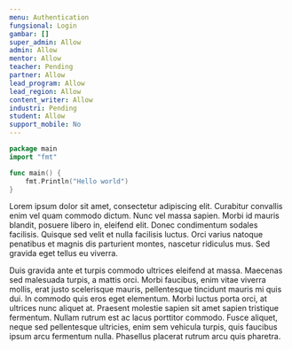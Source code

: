 ```yaml
---
menu: Authentication
fungsional: Login
gambar: []
super_admin: Allow
admin: Allow
mentor: Allow
teacher: Pending
partner: Allow
lead_program: Allow
lead_region: Allow
content_writer: Allow
industri: Pending
student: Allow
support_mobile: No
---
```

```go
package main
import "fmt"

func main() {
	fmt.Println("Hello world")
}
```

Lorem ipsum dolor sit amet, consectetur adipiscing elit. Curabitur convallis enim vel quam commodo dictum. Nunc vel massa sapien. Morbi id mauris blandit, posuere libero in, eleifend elit. Donec condimentum sodales facilisis. Quisque sed velit et nulla facilisis luctus. Orci varius natoque penatibus et magnis dis parturient montes, nascetur ridiculus mus. Sed gravida eget tellus eu viverra.

Duis gravida ante et turpis commodo ultrices eleifend at massa. Maecenas sed malesuada turpis, a mattis orci. Morbi faucibus, enim vitae viverra mollis, erat justo scelerisque mauris, pellentesque tincidunt mauris mi quis dui. In commodo quis eros eget elementum. Morbi luctus porta orci, at ultrices nunc aliquet at. Praesent molestie sapien sit amet sapien tristique fermentum. Nullam rutrum est ac lacus porttitor commodo. Fusce aliquet, neque sed pellentesque ultricies, enim sem vehicula turpis, quis faucibus ipsum arcu fermentum nulla. Phasellus placerat rutrum arcu quis pharetra.